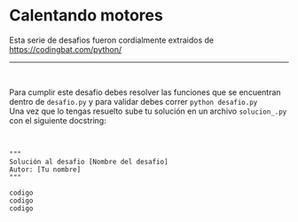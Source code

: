# Calentando motores

Esta serie de desafios fueron cordialmente extraidos de https://codingbat.com/python/
<br>
___
<br>

Para cumplir este desafio debes resolver las funciones que se encuentran dentro de `desafio.py` y para validar debes correr `python desafio.py`
<br>
Una vez que lo tengas resuelto sube tu solución en un archivo `solucion_.py` con el siguiente docstring:

<br>

```
"""
Solución al desafio [Nombre del desafio]
Autor: [Tu nombre]
"""

codigo 
codigo 
codigo
```